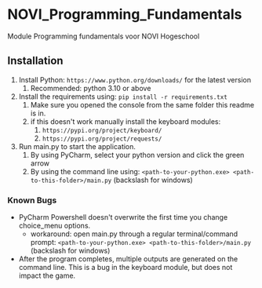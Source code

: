 # NOVI_Programming_Fundamentals
Module Programming fundamentals voor NOVI Hogeschool

## Installation
1. Install Python: ```https://www.python.org/downloads/``` for the latest version
   1. Recommended: python 3.10 or above
2. Install the requirements using: ```pip install -r requirements.txt```
   1. Make sure you opened the console from the same folder this readme is in.
   2. if this doesn't work manually install the keyboard modules:
      1. ```https://pypi.org/project/keyboard/```
      2. ```https://pypi.org/project/requests/```
3. Run main.py to start the application.
   1. By using PyCharm, select your python version and click the green arrow
   2. By using the command line using: ```<path-to-your-python.exe> <path-to-this-folder>/main.py```  (backslash for windows)

### Known Bugs
* PyCharm Powershell doesn't overwrite the first time you change choice_menu options.
  * workaround: open main.py through a regular terminal/command prompt:
    ```<path-to-your-python.exe> <path-to-this-folder>/main.py``` (backslash for windows)
* After the program completes, multiple outputs are generated on the command line. 
This is a bug in the keyboard module, but does not impact the game.

